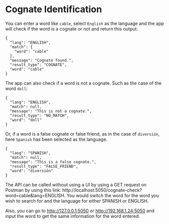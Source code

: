 # Cognate Identification

You can enter a word like `cable`, select `English` as the language and the app will check if the word is a cognate or not and return this output:
```
{
  "lang": "ENGLISH",
  "match": {
    "word": "cable"
  },
  "message": "Cognate found.",
  "result_type": "COGNATE",
  "word": "cable"
}
```

The app can also check if a word is not a cognate. Such as the case of the word `doll`:
```
{
  "lang": "ENGLISH",
  "match": null,
  "message": "This is not a cognate.",
  "result_type": "NO_MATCH",
  "word": "doll"
}
```
Or, if a word is a false cognate or false friend, as in the case of `diversión`, here `Spanish` has been selected as the language. 

```
{
  "lang": "SPANISH",
  "match": null,
  "message": "This is a false cognate.",
  "result_type": "FALSE_FRIEND",
  "word": "diversión"
}
```

The API can be called without using a UI by using a GET request on Postman by using this link: http://localhost:5050/cognate-check?word=cable&lang=ENGLISH.
You would switch the word for the word you wish to search for and the language for either SPANISH or ENGLISH.

Also, you can go to http://127.0.0.1:5050 or http://192.168.1.24:5050 and input the word to get the same information for the word entered.